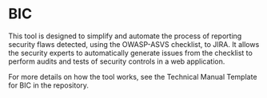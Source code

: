 # BIC
This tool is designed to simplify and automate the process of reporting security flaws detected, using the OWASP-ASVS checklist, to JIRA. It allows the security experts to automatically generate issues from the checklist to perform audits and tests of security controls in a web application. 

For more details on how the tool works, see the Technical Manual Template for BIC in the repository.
